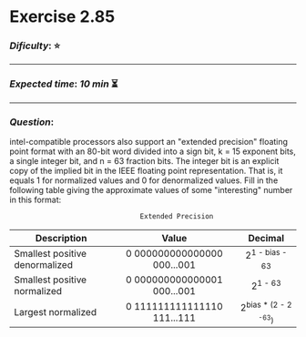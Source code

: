 Exercise 2.85
==============

### ***Dificulty***: :star:

---

### ***Expected time***: ***10 min*** :hourglass_flowing_sand:

---

### ***Question***:
intel-compatible processors also support an "extended precision" floating point format with an
80-bit word divided into a sign bit, k = 15 exponent bits, a single integer bit, and n = 63
fraction bits. The integer bit is an explicit copy of the implied bit in the IEEE floating point
representation. That is, it equals 1 for normalized values and 0 for denormalized values. Fill
in the following table giving the approximate values of some "interesting" number in this format:  
  
                                    Extended Precision  
| Description                    |  Value   |  Decimal  |
|--------------------------------|:--------:| :------:  |
| Smallest positive denormalized |0 000000000000000 000...001|2<sup>1 - bias - 63</sup>           |
| Smallest positive normalized   |0 000000000000001 000...001|2<sup>1 - 63</sup>           |
| Largest normalized             |0 111111111111110 111...111|2<sup>bias * (2 - 2 <sup>-63</sup>)</sup>           |
